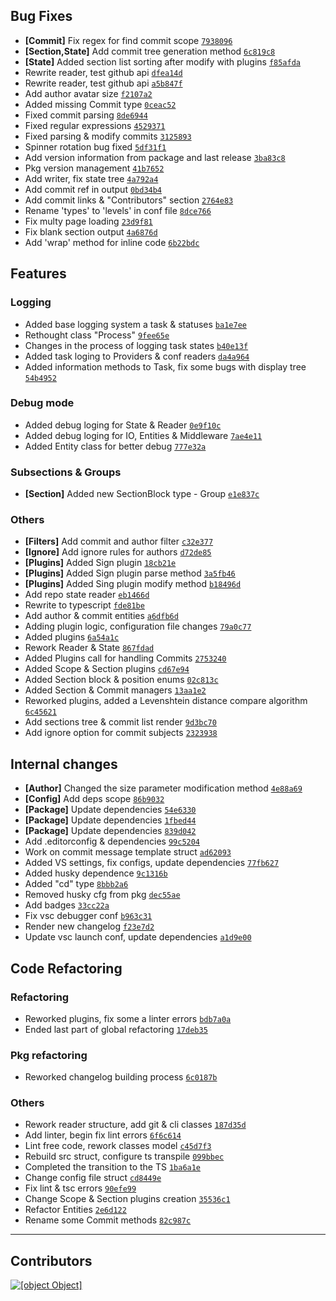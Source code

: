 ## Bug Fixes
- **[Commit]** Fix regex for find commit scope [`7938096`](https://github.com/keindev/changelog-guru/commit/79380965e889b40648863d96f1501517e4ea5c94)
- **[Section,State]** Add commit tree generation method [`6c819c8`](https://github.com/keindev/changelog-guru/commit/6c819c80096fd1276185ad5d5180ada3965500e9)
- **[State]** Added section list sorting after modify with plugins [`f85afda`](https://github.com/keindev/changelog-guru/commit/f85afda8443a3a593dbc3220da8a78ea007a209c)
- Rewrite reader, test github api [`dfea14d`](https://github.com/keindev/changelog-guru/commit/dfea14d54f3a44d29bf943ea9a138538a5d7f2ae)
- Rewrite reader, test github api [`a5b847f`](https://github.com/keindev/changelog-guru/commit/a5b847fc992182e3377a49d7777f2d22eb3f05ef)
- Add author avatar size [`f2107a2`](https://github.com/keindev/changelog-guru/commit/f2107a21143370f69a1edd965e2354d040456512)
- Added missing Commit type [`0ceac52`](https://github.com/keindev/changelog-guru/commit/0ceac527bef36747930de4e91df52acd46017cdd)
- Fixed commit parsing [`8de6944`](https://github.com/keindev/changelog-guru/commit/8de6944e8ac88bc96b8a3e83117ac506f36e7736)
- Fixed regular expressions [`4529371`](https://github.com/keindev/changelog-guru/commit/452937153e7cd3582002c1538af00bfd23e37eed)
- Fixed parsing & modify commits [`3125893`](https://github.com/keindev/changelog-guru/commit/3125893812639b832e1933bec6eb616e7de62f54)
- Spinner rotation bug fixed [`5df31f1`](https://github.com/keindev/changelog-guru/commit/5df31f15da9d59bd71ea67d89ad7b628786589e9)
- Add version information from package and last release [`3ba83c8`](https://github.com/keindev/changelog-guru/commit/3ba83c818ecd0566f077b969a05c3de2279803dc)
- Pkg version management [`41b7652`](https://github.com/keindev/changelog-guru/commit/41b7652a3fcab0d0e812e91745897e82300b2495)
- Add writer, fix state tree [`4a792a4`](https://github.com/keindev/changelog-guru/commit/4a792a4e0b487611611962cd60861b794d5e0562)
- Add commit ref in output [`0bd34b4`](https://github.com/keindev/changelog-guru/commit/0bd34b47bfe986e95f2f04abc3702773fcf9558c)
- Add commit links & "Contributors" section [`2764e83`](https://github.com/keindev/changelog-guru/commit/2764e83b47d9c0ed0a3ca7848476bda28e5f17c9)
- Rename 'types' to 'levels' in conf file [`8dce766`](https://github.com/keindev/changelog-guru/commit/8dce7666f5bb5a0a9d2cb6b13721bd1bee912bdc)
- Fix multy page loading [`23d9f81`](https://github.com/keindev/changelog-guru/commit/23d9f8133d53716e09b0882069c0c0f0347b0eac)
- Fix blank section output [`4a6876d`](https://github.com/keindev/changelog-guru/commit/4a6876df0413bb761bd54e85474fdd047fb29d46)
- Add 'wrap' method for inline code [`6b22bdc`](https://github.com/keindev/changelog-guru/commit/6b22bdc1a0a2d9fbcede53b3b41f5127a452e2b0)
## Features
### Logging
- Added base logging system a task & statuses [`ba1e7ee`](https://github.com/keindev/changelog-guru/commit/ba1e7eeb4ac0c12044cbbe4ba17337add9f4bef1)
- Rethought class "Process" [`9fee65e`](https://github.com/keindev/changelog-guru/commit/9fee65edb1367e2d7a0ef914612f08bfd92b409b)
- Changes in the process of logging task states [`b40e13f`](https://github.com/keindev/changelog-guru/commit/b40e13f2cde4fb283ecad8ab4e960fd0581dfca7)
- Added task loging to Providers & conf readers [`da4a964`](https://github.com/keindev/changelog-guru/commit/da4a9648e347355c44bb624dc4ffd3329309b302)
- Added information methods to Task, fix some bugs with display tree [`54b4952`](https://github.com/keindev/changelog-guru/commit/54b49526b1ac69bbf8c3b42cad840c01f6743ea9)
### Debug mode
- Added debug loging for State & Reader [`0e9f10c`](https://github.com/keindev/changelog-guru/commit/0e9f10c025b094fc2ca84c5c4f2adda7921f511e)
- Added debug loging for IO, Entities & Middleware [`7ae4e11`](https://github.com/keindev/changelog-guru/commit/7ae4e11d0956f95282e65c93daf829db78ed35c0)
- Added Entity class for better debug [`777e32a`](https://github.com/keindev/changelog-guru/commit/777e32a9082549e46c7bb6390af7bc2ca6949c4b)
### Subsections & Groups
- **[Section]** Added new SectionBlock type - Group [`e1e837c`](https://github.com/keindev/changelog-guru/commit/e1e837ccf41fd543af77bf2595bca97adfecb0d7)
### Others
- **[Filters]** Add commit and author filter [`c32e377`](https://github.com/keindev/changelog-guru/commit/c32e37721cfb746a52a9fcb05b2591e250229677)
- **[Ignore]** Add ignore rules for authors [`d72de85`](https://github.com/keindev/changelog-guru/commit/d72de850a7c67c3c0f81e0f754df7167ad4a422e)
- **[Plugins]** Added Sign plugin [`18cb21e`](https://github.com/keindev/changelog-guru/commit/18cb21e45693d68e6cc499aac72882d91161fac2)
- **[Plugins]** Added Sign plugin parse method [`3a5fb46`](https://github.com/keindev/changelog-guru/commit/3a5fb46755f9f12dd38142187f88eac7d3b81a99)
- **[Plugins]** Added Sing plugin modify method [`b18496d`](https://github.com/keindev/changelog-guru/commit/b18496da836d33acb38e148032716e5abe374036)
- Add repo state reader [`eb1466d`](https://github.com/keindev/changelog-guru/commit/eb1466da10729a4753fd936a9948551f76bd6e8a)
- Rewrite to typescript [`fde81be`](https://github.com/keindev/changelog-guru/commit/fde81bef20850e326cdc4651015f7473a136b623)
- Add author & commit entities [`a6dfb6d`](https://github.com/keindev/changelog-guru/commit/a6dfb6d6660ef32662a429fb470b34adbe1840d4)
- Adding plugin logic, configuration file changes [`79a0c77`](https://github.com/keindev/changelog-guru/commit/79a0c77d6d8a04af0018288d68bfda06ab5da82c)
- Added plugins [`6a54a1c`](https://github.com/keindev/changelog-guru/commit/6a54a1cc5268f6ff14c6ecb2de66baa19c5d430a)
- Rework Reader & State [`867fdad`](https://github.com/keindev/changelog-guru/commit/867fdad66ab75b656a350e9a507410312a251ace)
- Added Plugins  call for handling Сommits [`2753240`](https://github.com/keindev/changelog-guru/commit/27532404adba5d198f700e63054a1abe0b8120a9)
- Added Scope & Section plugins [`cd67e94`](https://github.com/keindev/changelog-guru/commit/cd67e94d5a6d4222631dab60540099f1497683e3)
- Added Section block & position enums [`02c813c`](https://github.com/keindev/changelog-guru/commit/02c813ce9e60859714358df21e9d1cd39ea18372)
- Added Section & Commit managers [`13aa1e2`](https://github.com/keindev/changelog-guru/commit/13aa1e2053a0fa3de4b29c6f3a74b8557d1a98f4)
- Reworked plugins, added a Levenshtein distance compare algorithm [`6c45621`](https://github.com/keindev/changelog-guru/commit/6c456218d0a6ccd698e56e3cb1f024e56db57844)
- Add sections tree & commit list render [`9d3bc70`](https://github.com/keindev/changelog-guru/commit/9d3bc7004cb591eb3c5db11b5d4c3fec5540b2cb)
- Add ignore option for commit subjects [`2323938`](https://github.com/keindev/changelog-guru/commit/232393822be1f40971484b31b3d763c33ac807a3)
## Internal сhanges
- **[Author]** Сhanged the size parameter modification method [`4e88a69`](https://github.com/keindev/changelog-guru/commit/4e88a6906d363e24d8a4ccec6211906bf5825658)
- **[Config]** Add deps scope [`86b9032`](https://github.com/keindev/changelog-guru/commit/86b903227a48d5df513fdf783bd6768e5f527d9e)
- **[Package]** Update dependencies [`54e6330`](https://github.com/keindev/changelog-guru/commit/54e63302f890edb007dd3a5911d6ae08ad62134f)
- **[Package]** Update dependencies [`1fbed44`](https://github.com/keindev/changelog-guru/commit/1fbed44925822a89fdb3cb8ceef460ac3b4fb77c)
- **[Package]** Update dependencies [`839d042`](https://github.com/keindev/changelog-guru/commit/839d04201466025bad2269548a4ca5be2f81593c)
- Add .editorconfig & dependencies [`99c5204`](https://github.com/keindev/changelog-guru/commit/99c5204c7f1816a0aac980ff56aa2c0573cb437a)
- Work on commit message template struct [`ad62093`](https://github.com/keindev/changelog-guru/commit/ad62093ee283cbf772724be6779935951a57bb17)
- Added VS settings, fix configs, update dependencies [`77fb627`](https://github.com/keindev/changelog-guru/commit/77fb62753b6e7f634805215b7253c39b8947fc48)
- Added husky dependence [`9c1316b`](https://github.com/keindev/changelog-guru/commit/9c1316bc9ea7f8cc0e8234ca6b2e713015b71b98)
- Added "cd" type [`8bbb2a6`](https://github.com/keindev/changelog-guru/commit/8bbb2a612fe2a8f52beb374c16a2d8972bc77893)
- Removed husky cfg from pkg [`dec55ae`](https://github.com/keindev/changelog-guru/commit/dec55ae96d4020ddae99d521bcd7f86fbfc39ad7)
- Add badges [`33cc22a`](https://github.com/keindev/changelog-guru/commit/33cc22a2dd970cabd6ca66b17d9a7ed542f16d76)
- Fix vsc debugger conf [`b963c31`](https://github.com/keindev/changelog-guru/commit/b963c317dc63fad0d62b2031cd0907b063ad1ce1)
- Render new changelog [`f23e7d2`](https://github.com/keindev/changelog-guru/commit/f23e7d23865c348bfa5da26685c7e168971f6c32)
- Update vsc launch conf, update dependencies [`a1d9e00`](https://github.com/keindev/changelog-guru/commit/a1d9e00f0fb06d15775534bd56047d860aa7db72)
## Code Refactoring
### Refactoring
- Reworked plugins, fix some a linter errors [`bdb7a0a`](https://github.com/keindev/changelog-guru/commit/bdb7a0a9cbc57c5aee3ad3b7785f4bb1be5e2c93)
- Ended last part of global refactoring [`17deb35`](https://github.com/keindev/changelog-guru/commit/17deb35c2e0f7b5388e97b2fb993debeb73cf72d)
### Pkg refactoring
- Reworked changelog building process [`6c0187b`](https://github.com/keindev/changelog-guru/commit/6c0187bca88a0d0b68767c7ceb894c7b8e105c94)
### Others
- Rework reader structure, add git & cli classes [`187d35d`](https://github.com/keindev/changelog-guru/commit/187d35dc1436afaa290a4a7cda4926e6eebd0c26)
- Add linter, begin fix lint errors [`6f6c614`](https://github.com/keindev/changelog-guru/commit/6f6c614cc5b0d700d8725a6ceeb2b4519be8b6a4)
- Lint free code, rework classes model [`c45d7f3`](https://github.com/keindev/changelog-guru/commit/c45d7f3aed91bb54886f21c57cf22296418c072d)
- Rebuild src struct, configure ts transpile [`099bbec`](https://github.com/keindev/changelog-guru/commit/099bbec3d0240870db4cfabb006a958c032e2d61)
- Completed the transition to the TS [`1ba6a1e`](https://github.com/keindev/changelog-guru/commit/1ba6a1e9ffb7ac6d4824005213b85f6f9e6bf5ab)
- Change config file struct [`cd8449e`](https://github.com/keindev/changelog-guru/commit/cd8449e71e896be695c7bb8497b068d693a56db0)
- Fix lint & tsc errors [`90efe99`](https://github.com/keindev/changelog-guru/commit/90efe997e7b8669d3e9a4e7239d3d9e7e61058b9)
- Change Scope & Section plugins creation [`35536c1`](https://github.com/keindev/changelog-guru/commit/35536c131a08bfef67aa07244cde76183ff70240)
- Refactor Entities [`2e6d122`](https://github.com/keindev/changelog-guru/commit/2e6d12275c2141337aab1c1af7a5b73b45b48ef0)
- Rename some Commit methods [`82c987c`](https://github.com/keindev/changelog-guru/commit/82c987c22e938c21a7e8b42b7a4c5ad40b7a5d4a)
---
## Contributors
[![[object Object]](https://avatars3.githubusercontent.com/u/4527292?v=4&size=40)](https://github.com/keindev)